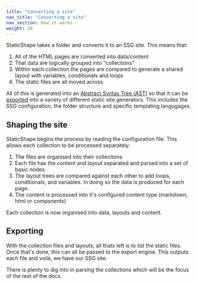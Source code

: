 ```yaml
---
title: "Converting a site"
nav_title: "Converting a site"
nav_section: How it works
weight: 20
---
```


StaticShape takes a folder and converts it to an SSG site. This means that:

1. All of the HTML pages are converted into data/content
2. That data are logically grouped into "collections"
2. Within each collection the pages are compared to generate a shared layout with variables, conditionals and loops
3. The static files are all moved across

All of this is generated into an [Abstract Syntax Tree (AST)](https://en.wikipedia.org/wiki/Abstract_syntax_tree) so that it can be [exported](/docs/export-engines/) into a variety of different static site generators. This includes the SSG configuration, the folder structure and specific templating langugages.

## Shaping the site

StaticShape begins the process by reading the configuration file. This allows each collection to be processed separately:

1. The files are organised into their collecitons
2. Each file has the content and layout separated and parsed into a set of basic nodes
3. The layout trees are compared against each other to add loops, conditionals, and variables. In doing so the data is produced for each page.
4. The content is processed into it's configured content type (markdown, html or components)

Each collection is now organised into data, layouts and content.

## Exporting

With the collection files and layouts, all thats left is to list the static files. Once that's done, this can all be passed to the export engine. This outputs each file and voilà, we have our SSG site.

There is plenty to dig into in parsing the collections which will be the focus of the rest of the docs.